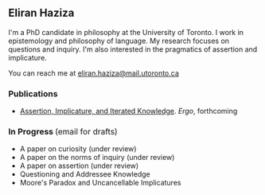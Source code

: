 <style>max-width: 50%</style>
## Eliran Haziza

I'm a PhD candidate in philosophy at the University of Toronto. I work in epistemology and philosophy of language. My research focuses on questions and inquiry. I'm also interested in the pragmatics of assertion and implicature.

You can reach me at <eliran.haziza@mail.utoronto.ca>

### Publications

* [Assertion, Implicature, and Iterated Knowledge](https://philpapers.org/archive/HAZAIA.pdf). _Ergo_, forthcoming

### In Progress <span style="font-weight:normal; font-size:16px">(email for drafts)</span>


* A paper on curiosity (under review)
* A paper on the norms of inquiry (under review)
* A paper on assertion (under review)
* Questioning and Addressee Knowledge
* Moore's Paradox and Uncancellable Implicatures
